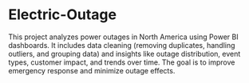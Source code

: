 # Electric-Outage
This project analyzes power outages in North America using Power BI dashboards. It includes data cleaning (removing duplicates, handling outliers, and grouping data) and insights like outage distribution, event types, customer impact, and trends over time. The goal is to improve emergency response and minimize outage effects.
